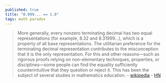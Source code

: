```yaml
---
published: true
title: "0.999... == 1.0"
tags: math paradox
---
```

> More generally, every nonzero terminating decimal has two equal representations (for example, 8.32 and 8.31999...), which is a property of all base representations. The utilitarian preference for the terminating decimal representation contributes to the misconception that it is the only representation. For this and other reasons—such as rigorous proofs relying on non-elementary techniques, properties, or disciplines—some people can find the equality sufficiently counterintuitive that they question or reject it. This has been the subject of several studies in mathematics education.  - [wikipedia](https://en.wikipedia.org/wiki/0.999...) - [HN](https://news.ycombinator.com/item?id=23004086)